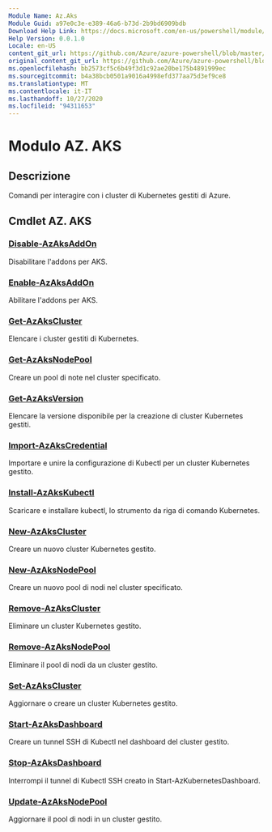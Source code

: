 ```yaml
---
Module Name: Az.Aks
Module Guid: a97e0c3e-e389-46a6-b73d-2b9bd6909bdb
Download Help Link: https://docs.microsoft.com/en-us/powershell/module/az.aks
Help Version: 0.0.1.0
Locale: en-US
content_git_url: https://github.com/Azure/azure-powershell/blob/master/src/Aks/Aks/help/Az.Aks.md
original_content_git_url: https://github.com/Azure/azure-powershell/blob/master/src/Aks/Aks/help/Az.Aks.md
ms.openlocfilehash: bb2573cf5c6b49f3d1c92ae20be175b4891999ec
ms.sourcegitcommit: b4a38bcb0501a9016a4998efd377aa75d3ef9ce8
ms.translationtype: MT
ms.contentlocale: it-IT
ms.lasthandoff: 10/27/2020
ms.locfileid: "94311653"
---
```

# Modulo AZ. AKS
## Descrizione
Comandi per interagire con i cluster di Kubernetes gestiti di Azure.

## Cmdlet AZ. AKS
### [Disable-AzAksAddOn](Disable-AzAksAddOn.md)
Disabilitare l'addons per AKS.

### [Enable-AzAksAddOn](Enable-AzAksAddOn.md)
Abilitare l'addons per AKS.

### [Get-AzAksCluster](Get-AzAksCluster.md)
Elencare i cluster gestiti di Kubernetes.

### [Get-AzAksNodePool](Get-AzAksNodePool.md)
Creare un pool di note nel cluster specificato.

### [Get-AzAksVersion](Get-AzAksVersion.md)
Elencare la versione disponibile per la creazione di cluster Kubernetes gestiti.

### [Import-AzAksCredential](Import-AzAksCredential.md)
Importare e unire la configurazione di Kubectl per un cluster Kubernetes gestito.

### [Install-AzAksKubectl](Install-AzAksKubectl.md)
Scaricare e installare kubectl, lo strumento da riga di comando Kubernetes.

### [New-AzAksCluster](New-AzAksCluster.md)
Creare un nuovo cluster Kubernetes gestito.

### [New-AzAksNodePool](New-AzAksNodePool.md)
Creare un nuovo pool di nodi nel cluster specificato.

### [Remove-AzAksCluster](Remove-AzAksCluster.md)
Eliminare un cluster Kubernetes gestito.

### [Remove-AzAksNodePool](Remove-AzAksNodePool.md)
Eliminare il pool di nodi da un cluster gestito.

### [Set-AzAksCluster](Set-AzAksCluster.md)
Aggiornare o creare un cluster Kubernetes gestito.

### [Start-AzAksDashboard](Start-AzAksDashboard.md)
Creare un tunnel SSH di Kubectl nel dashboard del cluster gestito.

### [Stop-AzAksDashboard](Stop-AzAksDashboard.md)
Interrompi il tunnel di Kubectl SSH creato in Start-AzKubernetesDashboard.

### [Update-AzAksNodePool](Update-AzAksNodePool.md)
Aggiornare il pool di nodi in un cluster gestito.

